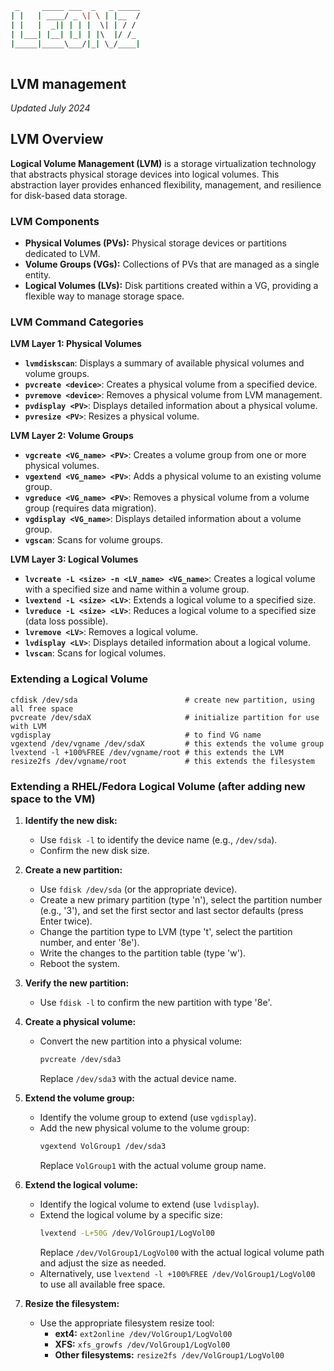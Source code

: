 ```bash
 _     _____ ___  _   _ _____
| |   | ____/ _ \| \ | |__  /
| |   |  _|| | | |  \| | / / 
| |___| |__| |_| | |\  |/ /_ 
|_____|_____\___/|_| \_/____|
                             
```

## LVM management
_Updated July 2024_

## LVM Overview

**Logical Volume Management (LVM)** is a storage virtualization technology that abstracts physical storage devices into logical volumes. This abstraction layer provides enhanced flexibility, management, and resilience for disk-based data storage.

### LVM Components
* **Physical Volumes (PVs):** Physical storage devices or partitions dedicated to LVM.
* **Volume Groups (VGs):** Collections of PVs that are managed as a single entity.
* **Logical Volumes (LVs):** Disk partitions created within a VG, providing a flexible way to manage storage space.

### LVM Command Categories

**LVM Layer 1: Physical Volumes**
* **`lvmdiskscan`**: Displays a summary of available physical volumes and volume groups.
* **`pvcreate <device>`**: Creates a physical volume from a specified device.
* **`pvremove <device>`**: Removes a physical volume from LVM management.
* **`pvdisplay <PV>`**: Displays detailed information about a physical volume.
* **`pvresize <PV>`**: Resizes a physical volume.

**LVM Layer 2: Volume Groups**
* **`vgcreate <VG_name> <PV>`**: Creates a volume group from one or more physical volumes.
* **`vgextend <VG_name> <PV>`**: Adds a physical volume to an existing volume group.
* **`vgreduce <VG_name> <PV>`**: Removes a physical volume from a volume group (requires data migration).
* **`vgdisplay <VG_name>`**: Displays detailed information about a volume group.
* **`vgscan`**: Scans for volume groups.

**LVM Layer 3: Logical Volumes**
* **`lvcreate -L <size> -n <LV_name> <VG_name>`**: Creates a logical volume with a specified size and name within a volume group.
* **`lvextend -L <size> <LV>`**: Extends a logical volume to a specified size.
* **`lvreduce -L <size> <LV>`**: Reduces a logical volume to a specified size (data loss possible).
* **`lvremove <LV>`**: Removes a logical volume.
* **`lvdisplay <LV>`**: Displays detailed information about a logical volume.
* **`lvscan`**: Scans for logical volumes.

### Extending a Logical Volume
```shell
cfdisk /dev/sda                        # create new partition, using all free space
pvcreate /dev/sdaX                     # initialize partition for use with LVM
vgdisplay                              # to find VG name
vgextend /dev/vgname /dev/sdaX         # this extends the volume group
lvextend -l +100%FREE /dev/vgname/root # this extends the LVM
resize2fs /dev/vgname/root             # this extends the filesystem
```

### Extending a RHEL/Fedora Logical Volume (after adding new space to the VM)

1. **Identify the new disk:**
   * Use `fdisk -l` to identify the device name (e.g., `/dev/sda`).
   * Confirm the new disk size.

2. **Create a new partition:**
   * Use `fdisk /dev/sda` (or the appropriate device).
   * Create a new primary partition (type 'n'), select the partition number (e.g., '3'), and set the first sector and last sector defaults (press Enter twice).
   * Change the partition type to LVM (type 't', select the partition number, and enter '8e').
   * Write the changes to the partition table (type 'w').
   * Reboot the system.

3. **Verify the new partition:**
   * Use `fdisk -l` to confirm the new partition with type '8e'.

4. **Create a physical volume:**
   * Convert the new partition into a physical volume:
     ```bash
     pvcreate /dev/sda3
     ```
     Replace `/dev/sda3` with the actual device name.

5. **Extend the volume group:**
   * Identify the volume group to extend (use `vgdisplay`).
   * Add the new physical volume to the volume group:
     ```bash
     vgextend VolGroup1 /dev/sda3
     ```
     Replace `VolGroup1` with the actual volume group name.

6. **Extend the logical volume:**
   * Identify the logical volume to extend (use `lvdisplay`).
   * Extend the logical volume by a specific size:
     ```bash
     lvextend -L+50G /dev/VolGroup1/LogVol00
     ```
     Replace `/dev/VolGroup1/LogVol00` with the actual logical volume path and adjust the size as needed.
   * Alternatively, use `lvextend -l +100%FREE /dev/VolGroup1/LogVol00` to use all available free space.

7. **Resize the filesystem:**
   * Use the appropriate filesystem resize tool:
     * **ext4:** `ext2online /dev/VolGroup1/LogVol00`
     * **XFS:** `xfs_growfs /dev/VolGroup1/LogVol00`
     * **Other filesystems:** `resize2fs /dev/VolGroup1/LogVol00`
